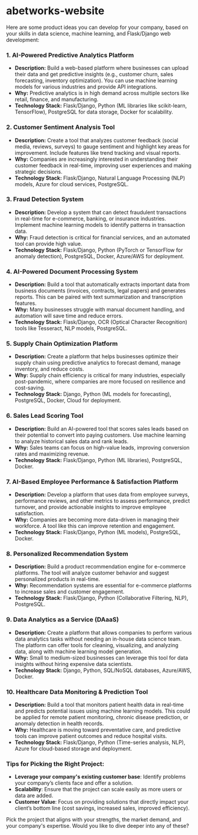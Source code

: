 # abetworks-website   

Here are some product ideas you can develop for your company, based on your skills in data science, machine learning, and Flask/Django web development:

### 1. **AI-Powered Predictive Analytics Platform**
   - **Description:** Build a web-based platform where businesses can upload their data and get predictive insights (e.g., customer churn, sales forecasting, inventory optimization). You can use machine learning models for various industries and provide API integrations.
   - **Why:** Predictive analytics is in high demand across multiple sectors like retail, finance, and manufacturing.
   - **Technology Stack:** Flask/Django, Python (ML libraries like scikit-learn, TensorFlow), PostgreSQL for data storage, Docker for scalability.

### 2. **Customer Sentiment Analysis Tool**
   - **Description:** Create a tool that analyzes customer feedback (social media, reviews, surveys) to gauge sentiment and highlight key areas for improvement. Include features like trend tracking and visual reports.
   - **Why:** Companies are increasingly interested in understanding their customer feedback in real-time, improving user experiences and making strategic decisions.
   - **Technology Stack:** Flask/Django, Natural Language Processing (NLP) models, Azure for cloud services, PostgreSQL.

### 3. **Fraud Detection System**
   - **Description:** Develop a system that can detect fraudulent transactions in real-time for e-commerce, banking, or insurance industries. Implement machine learning models to identify patterns in transaction data.
   - **Why:** Fraud detection is critical for financial services, and an automated tool can provide high value.
   - **Technology Stack:** Flask/Django, Python (PyTorch or TensorFlow for anomaly detection), PostgreSQL, Docker, Azure/AWS for deployment.

### 4. **AI-Powered Document Processing System**
   - **Description:** Build a tool that automatically extracts important data from business documents (invoices, contracts, legal papers) and generates reports. This can be paired with text summarization and transcription features.
   - **Why:** Many businesses struggle with manual document handling, and automation will save time and reduce errors.
   - **Technology Stack:** Flask/Django, OCR (Optical Character Recognition) tools like Tesseract, NLP models, PostgreSQL.

### 5. **Supply Chain Optimization Platform**
   - **Description:** Create a platform that helps businesses optimize their supply chain using predictive analytics to forecast demand, manage inventory, and reduce costs.
   - **Why:** Supply chain efficiency is critical for many industries, especially post-pandemic, where companies are more focused on resilience and cost-saving.
   - **Technology Stack:** Django, Python (ML models for forecasting), PostgreSQL, Docker, Cloud for deployment.

### 6. **Sales Lead Scoring Tool**
   - **Description:** Build an AI-powered tool that scores sales leads based on their potential to convert into paying customers. Use machine learning to analyze historical sales data and rank leads.
   - **Why:** Sales teams can focus on high-value leads, improving conversion rates and maximizing revenue.
   - **Technology Stack:** Flask/Django, Python (ML libraries), PostgreSQL, Docker.

### 7. **AI-Based Employee Performance & Satisfaction Platform**
   - **Description:** Develop a platform that uses data from employee surveys, performance reviews, and other metrics to assess performance, predict turnover, and provide actionable insights to improve employee satisfaction.
   - **Why:** Companies are becoming more data-driven in managing their workforce. A tool like this can improve retention and engagement.
   - **Technology Stack:** Flask/Django, Python (ML models), PostgreSQL, Docker.

### 8. **Personalized Recommendation System**
   - **Description:** Build a product recommendation engine for e-commerce platforms. The tool will analyze customer behavior and suggest personalized products in real-time.
   - **Why:** Recommendation systems are essential for e-commerce platforms to increase sales and customer engagement.
   - **Technology Stack:** Flask/Django, Python (Collaborative Filtering, NLP), PostgreSQL.

### 9. **Data Analytics as a Service (DAaaS)**
   - **Description:** Create a platform that allows companies to perform various data analytics tasks without needing an in-house data science team. The platform can offer tools for cleaning, visualizing, and analyzing data, along with machine learning model generation.
   - **Why:** Small to medium-sized businesses can leverage this tool for data insights without hiring expensive data scientists.
   - **Technology Stack:** Django, Python, SQL/NoSQL databases, Azure/AWS, Docker.

### 10. **Healthcare Data Monitoring & Prediction Tool**
   - **Description:** Build a tool that monitors patient health data in real-time and predicts potential issues using machine learning models. This could be applied for remote patient monitoring, chronic disease prediction, or anomaly detection in health records.
   - **Why:** Healthcare is moving toward preventative care, and predictive tools can improve patient outcomes and reduce hospital visits.
   - **Technology Stack:** Flask/Django, Python (Time-series analysis, NLP), Azure for cloud-based storage and deployment.

### Tips for Picking the Right Project:
- **Leverage your company's existing customer base**: Identify problems your company’s clients face and offer a solution.
- **Scalability**: Ensure that the project can scale easily as more users or data are added.
- **Customer Value**: Focus on providing solutions that directly impact your client’s bottom line (cost savings, increased sales, improved efficiency).
  
Pick the project that aligns with your strengths, the market demand, and your company's expertise. Would you like to dive deeper into any of these?